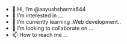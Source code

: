 - 👋 Hi, I’m @aayushsharma644
- 👀 I’m interested in ...
- 🌱 I’m currently learning .Web development..
- 💞️ I’m looking to collaborate on ...
- 📫 How to reach me ...

<!---
aayushsharma644/aayushsharma644 is a ✨ special ✨ repository because its `README.md` (this file) appears on your GitHub profile.
You can click the Preview link to take a look at your changes.
--->
